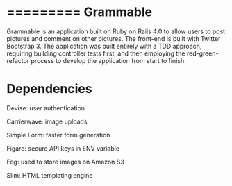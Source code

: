 =========
Grammable
=========

Grammable is an application built on Ruby on Rails 4.0 to allow users to post pictures and comment on other pictures.  The front-end is built with Twitter Bootstrap 3.  The application was built entirely with a TDD approach, requiring building controller tests first, and then employing the red-green-refactor process to develop the application from start to finish.  

Dependencies
============
Devise: user authentication

Carrierwave: image uploads

Simple Form: faster form generation

Figaro: secure API keys in ENV variable

Fog: used to store images on Amazon S3

Slim: HTML templating engine
